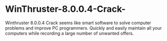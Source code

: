 # WinThruster-8.0.0.4-Crack-
Winthruster 8.0.0.4 Crack seems like smart software to solve computer problems and improve PC programmers. Quickly and easily maintain all your computers while recording a large number of unwanted offers. 
